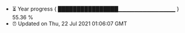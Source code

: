 - ⏳ Year progress { ████████████████▁▁▁▁▁▁▁▁▁▁▁▁▁▁ } 55.36 %
- ⏰ Updated on Thu, 22 Jul 2021 01:06:07 GMT

